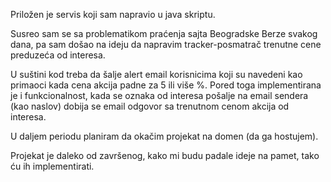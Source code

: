 Priložen je servis koji sam napravio u java skriptu. 

Susreo sam se sa problematikom praćenja sajta Beogradske Berze svakog dana,
pa sam došao na ideju da napravim tracker-posmatrač trenutne cene preduzeća od interesa.

U suštini kod treba da šalje alert email korisnicima koji su navedeni kao primaoci kada cena akcija padne za 5 ili više %.
Pored toga implementirana je i funkcionalnost, kada se oznaka od interesa pošalje na email sendera (kao naslov) dobija se email odgovor sa trenutnom cenom akcija od interesa.

U daljem periodu planiram da okačim projekat na domen (da ga hostujem).

Projekat je daleko od završenog, kako mi budu padale ideje na pamet, tako ću ih implementirati.
